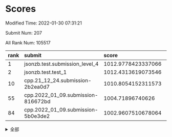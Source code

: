 # Scores

Modified Time: 2022-01-30 07:31:21

Submit Num: 207

All Rank Num: 105517

| rank |               submit               |       score        |       sigma        | pk_num |
| :--- | :--------------------------------- | :----------------- | :----------------- | :----- |
| 1    | jsonzb.test.submission_level_4     | 1012.9778423337066 | 0.7939311280963505 | 2044   |
| 2    | jsonzb.test.test_1                 | 1012.4313619073546 | 0.7964370337616558 | 2038   |
| 10   | cpp.21_12_24.submission-2b2ea0d7   | 1010.8054152311573 | 0.7839782139648965 | 2037   |
| 55   | cpp.2022_01_09.submission-816672bd | 1004.71896740626   | 0.7024663808416404 | 2041   |
| 84   | cpp.2022_01_09.submission-5b0e3de2 | 1002.9607510678064 | 0.7045669275869757 | 2041   |


<details>
<summary>全部</summary>

| rank |                 submit                 |       score        |       sigma        | pk_num |
| :--- | :------------------------------------- | :----------------- | :----------------- | :----- |
| 1    | jsonzb.test.submission_level_4         | 1012.9778423337066 | 0.7939311280963505 | 2044   |
| 2    | jsonzb.test.test_1                     | 1012.4313619073546 | 0.7964370337616558 | 2038   |
| 3    | gobigger.level_3.submission_level_3_35 | 1011.7708618119774 | 0.8147916294988401 | 2039   |
| 4    | gobigger.level_3.submission_level_3_22 | 1011.749173467361  | 0.7894713919646033 | 2040   |
| 5    | gobigger.level_3.submission_level_3_0  | 1011.6643512727941 | 0.7728698385658426 | 2040   |
| 6    | gobigger.level_3.submission_level_3_24 | 1011.174143798152  | 0.7501063996836647 | 2038   |
| 7    | gobigger.level_3.submission_level_3_3  | 1011.0430060231704 | 0.7598609044138956 | 2037   |
| 8    | gobigger.level_3.submission_level_3_1  | 1010.9247749407918 | 0.7922518833001775 | 2035   |
| 9    | gobigger.level_3.submission_level_3_34 | 1010.8059389083448 | 0.7500322315242856 | 2037   |
| 10   | cpp.21_12_24.submission-2b2ea0d7       | 1010.8054152311573 | 0.7839782139648965 | 2037   |
| 11   | gobigger.level_3.submission_level_3_49 | 1010.7872621526934 | 0.8106060655946252 | 2041   |
| 12   | gobigger.level_3.submission_level_3_42 | 1010.7774598542707 | 0.7957772290371374 | 2036   |
| 13   | gobigger.level_3.submission_level_3_12 | 1010.7341347728011 | 0.7607383563975955 | 2038   |
| 14   | gobigger.level_3.submission_level_3_21 | 1010.6636952517372 | 0.761857406867446  | 2040   |
| 15   | gobigger.level_3.submission_level_3_26 | 1010.5813148771031 | 0.7635488477676526 | 2043   |
| 16   | gobigger.level_3.submission_level_3_17 | 1010.5225699307774 | 0.7524941186078288 | 2040   |
| 17   | gobigger.level_3.submission_level_3_31 | 1010.5200445426282 | 0.7689524169064034 | 2039   |
| 18   | gobigger.level_3.submission_level_3_33 | 1010.3704192094684 | 0.7599033567250961 | 2040   |
| 19   | gobigger.level_3.submission_level_3_46 | 1010.2409858284689 | 0.7890811557711047 | 2038   |
| 20   | gobigger.level_3.submission_level_3_7  | 1010.2345297556469 | 0.7598814629636714 | 2033   |
| 21   | gobigger.level_3.submission_level_3_45 | 1010.2283952388599 | 0.7725091118546793 | 2041   |
| 22   | gobigger.level_3.submission_level_3_20 | 1010.1614250244724 | 0.7527536318998259 | 2042   |
| 23   | gobigger.level_3.submission_level_3_43 | 1010.1431232264371 | 0.7540380234115961 | 2037   |
| 24   | gobigger.level_3.submission_level_3_48 | 1010.1372651287694 | 0.7707906997910691 | 2044   |
| 25   | gobigger.level_3.submission_level_3_28 | 1010.0962233281915 | 0.7587600556316174 | 2047   |
| 26   | gobigger.level_3.submission_level_3_30 | 1010.0778306404901 | 0.7762226963655134 | 2037   |
| 27   | gobigger.level_3.submission_level_3_6  | 1010.0299290091208 | 0.7634289163459417 | 2043   |
| 28   | gobigger.level_3.submission_level_3_37 | 1010.0277021955941 | 0.7769445638932148 | 2035   |
| 29   | gobigger.level_3.submission_level_3_32 | 1009.9876087754997 | 0.7578050726006195 | 2041   |
| 30   | gobigger.level_3.submission_level_3_9  | 1009.8563929574746 | 0.7562503443964078 | 2042   |
| 31   | gobigger.level_3.submission_level_3_16 | 1009.8356362043621 | 0.7518364845258296 | 2036   |
| 32   | gobigger.level_3.submission_level_3_2  | 1009.8182884150798 | 0.748894003332333  | 2036   |
| 33   | gobigger.level_3.submission_level_3_41 | 1009.8018603641749 | 0.7867020191843095 | 2041   |
| 34   | gobigger.level_3.submission_level_3_13 | 1009.7265951212595 | 0.7501383832655303 | 2036   |
| 35   | gobigger.level_3.submission_level_3_19 | 1009.6375540113612 | 0.7566239861380646 | 2039   |
| 36   | gobigger.level_3.submission_level_3_11 | 1009.5454084552316 | 0.7697423261151953 | 2040   |
| 37   | gobigger.level_3.submission_level_3_36 | 1009.5406876734066 | 0.7539026471033463 | 2038   |
| 38   | gobigger.level_3.submission_level_3_27 | 1009.540521228326  | 0.7527792434800068 | 2040   |
| 39   | gobigger.level_3.submission_level_3_47 | 1009.5201459876881 | 0.7607527948087505 | 2042   |
| 40   | gobigger.level_3.submission_level_3_18 | 1009.4939175198028 | 0.7415213184672969 | 2040   |
| 41   | gobigger.level_3.submission_level_3_38 | 1009.4700068115618 | 0.7458408792503742 | 2041   |
| 42   | gobigger.level_3.submission_level_3_39 | 1009.4472381312066 | 0.7497768107767278 | 2038   |
| 43   | gobigger.level_3.submission_level_3_5  | 1009.4401174120887 | 0.7373645572163856 | 2040   |
| 44   | gobigger.level_3.submission_level_3_14 | 1009.3928647422301 | 0.7550129967858161 | 2044   |
| 45   | gobigger.level_3.submission_level_3_10 | 1009.381432463103  | 0.7694734283241641 | 2032   |
| 46   | gobigger.level_3.submission_level_3_15 | 1009.3386892493847 | 0.7260820555375439 | 2039   |
| 47   | gobigger.level_3.submission_level_3_29 | 1009.2512494816616 | 0.7749277084011841 | 2042   |
| 48   | gobigger.level_3.submission_level_3_4  | 1009.2418257546236 | 0.7512927063917128 | 2037   |
| 49   | gobigger.level_3.submission_level_3_44 | 1009.2263353178384 | 0.7501688918968507 | 2035   |
| 50   | gobigger.level_3.submission_level_3_25 | 1008.9390683225201 | 0.7568884097644043 | 2041   |
| 51   | gobigger.level_3.submission_level_3_8  | 1008.6550479105333 | 0.7563973654833172 | 2040   |
| 52   | gobigger.level_3.submission_level_3_23 | 1008.6003836510035 | 0.7404012701741597 | 2044   |
| 53   | gobigger.level_3.submission_level_3_40 | 1007.5579748767633 | 0.7278811809538968 | 2039   |
| 54   | gobigger.level_1.submission_level_1_44 | 1004.7436633844719 | 0.7221285077698989 | 2036   |
| 55   | cpp.2022_01_09.submission-816672bd     | 1004.71896740626   | 0.7024663808416404 | 2041   |
| 56   | gobigger.level_1.submission_level_1_21 | 1004.5060857469274 | 0.7204817061808758 | 2042   |
| 57   | gobigger.level_1.submission_level_1_9  | 1004.2388906033135 | 0.7226336425280562 | 2034   |
| 58   | gobigger.level_1.submission_level_1_20 | 1004.2334555999223 | 0.7136820813764044 | 2039   |
| 59   | gobigger.level_1.submission_level_1_19 | 1004.2128060245486 | 0.7077135016417015 | 2041   |
| 60   | gobigger.level_1.submission_level_1_47 | 1004.0921575365059 | 0.7254384960075707 | 2040   |
| 61   | gobigger.level_1.submission_level_1_27 | 1004.0579334516981 | 0.7278061310744642 | 2033   |
| 62   | gobigger.level_1.submission_level_1_49 | 1004.0481250954788 | 0.729791717030339  | 2037   |
| 63   | gobigger.level_1.submission_level_1_33 | 1003.9175043989711 | 0.7159328680866349 | 2040   |
| 64   | gobigger.level_1.submission_level_1_15 | 1003.857733072121  | 0.7144796772710513 | 2038   |
| 65   | gobigger.level_1.submission_level_1_23 | 1003.8548652711586 | 0.7230606877715234 | 2041   |
| 66   | gobigger.level_1.submission_level_1_29 | 1003.8380782872355 | 0.7045717822714991 | 2039   |
| 67   | gobigger.level_1.submission_level_1_18 | 1003.8222132513755 | 0.7066755075712565 | 2041   |
| 68   | gobigger.level_1.submission_level_1_22 | 1003.8194230034023 | 0.7325018624551872 | 2040   |
| 69   | gobigger.level_1.submission_level_1_48 | 1003.8082951109574 | 0.7152862847929273 | 2038   |
| 70   | gobigger.level_1.submission_level_1_14 | 1003.7737731162243 | 0.7173420991641337 | 2043   |
| 71   | gobigger.level_1.submission_level_1_34 | 1003.7161261180411 | 0.7124399794568704 | 2041   |
| 72   | gobigger.level_1.submission_level_1_40 | 1003.6557368936919 | 0.723122652021628  | 2036   |
| 73   | gobigger.level_1.submission_level_1_26 | 1003.4713756087938 | 0.7322175805669843 | 2038   |
| 74   | gobigger.level_1.submission_level_1_5  | 1003.4692096822681 | 0.717146600460303  | 2044   |
| 75   | gobigger.level_1.submission_level_1_13 | 1003.4476376145577 | 0.7190073339996366 | 2035   |
| 76   | gobigger.level_1.submission_level_1_35 | 1003.2734375734797 | 0.7107938983261638 | 2044   |
| 77   | gobigger.level_1.submission_level_1_24 | 1003.2325163298068 | 0.710361848303361  | 2043   |
| 78   | gobigger.level_1.submission_level_1_12 | 1003.2020417770124 | 0.7119423254068682 | 2042   |
| 79   | gobigger.level_1.submission_level_1_17 | 1003.1505521023294 | 0.7147208836256724 | 2043   |
| 80   | gobigger.level_1.submission_level_1_38 | 1003.1308658664449 | 0.7058963302917182 | 2034   |
| 81   | gobigger.level_1.submission_level_1_32 | 1003.1274482068636 | 0.7288059874008641 | 2036   |
| 82   | gobigger.level_1.submission_level_1_1  | 1003.1013811686549 | 0.7113591384315076 | 2035   |
| 83   | gobigger.level_1.submission_level_1_46 | 1003.0489526901488 | 0.7117922583959765 | 2041   |
| 84   | cpp.2022_01_09.submission-5b0e3de2     | 1002.9607510678064 | 0.7045669275869757 | 2041   |
| 85   | gobigger.level_1.submission_level_1_25 | 1002.9210800604017 | 0.7119523589873716 | 2035   |
| 86   | gobigger.level_1.submission_level_1_8  | 1002.8858415111948 | 0.7159762362451132 | 2040   |
| 87   | gobigger.level_1.submission_level_1_16 | 1002.8482174472341 | 0.7208063647988006 | 2040   |
| 88   | gobigger.level_1.submission_level_1_39 | 1002.7829618465826 | 0.7192720223833949 | 2037   |
| 89   | gobigger.level_1.submission_level_1_11 | 1002.7695878835754 | 0.703317503611173  | 2042   |
| 90   | gobigger.level_1.submission_level_1_42 | 1002.7666565874936 | 0.7107855858153219 | 2037   |
| 91   | gobigger.level_1.submission_level_1_45 | 1002.7256525382427 | 0.7114555338904635 | 2038   |
| 92   | gobigger.level_1.submission_level_1_37 | 1002.684062966141  | 0.7147096524451059 | 2039   |
| 93   | gobigger.level_1.submission_level_1_10 | 1002.6812815630627 | 0.7106434601650863 | 2028   |
| 94   | gobigger.level_1.submission_level_1_30 | 1002.6767452790604 | 0.7042084553828101 | 2042   |
| 95   | gobigger.level_1.submission_level_1_36 | 1002.6527934510725 | 0.708480426114101  | 2032   |
| 96   | gobigger.level_1.submission_level_1_4  | 1002.6167473907865 | 0.7035124096007722 | 2040   |
| 97   | gobigger.level_1.submission_level_1_2  | 1002.5214280483675 | 0.7127331360775233 | 2036   |
| 98   | gobigger.level_1.submission_level_1_3  | 1002.4047322248675 | 0.710253516387273  | 2038   |
| 99   | gobigger.level_1.submission_level_1_31 | 1002.3901645084745 | 0.712548777092561  | 2039   |
| 100  | gobigger.level_1.submission_level_1_41 | 1002.2854350111767 | 0.7037607470487843 | 2042   |
| 101  | gobigger.level_1.submission_level_1_28 | 1002.2150519525586 | 0.71654658152183   | 2038   |
| 102  | gobigger.level_1.submission_level_1_6  | 1002.119629764139  | 0.7086467315441166 | 2038   |
| 103  | gobigger.level_1.submission_level_1_7  | 1002.0365623898806 | 0.712124389754673  | 2038   |
| 104  | gobigger.level_1.submission_level_1_0  | 1001.7434878615512 | 0.6974102666617713 | 2039   |
| 105  | gobigger.level_1.submission_level_1_43 | 1001.7268347714345 | 0.713991368722441  | 2043   |
| 106  | gobigger.random.submission_random_15   | 997.9136640322168  | 0.6986859809611283 | 2033   |
| 107  | gobigger.random.submission_random_37   | 997.1339531613802  | 0.692227368182507  | 2038   |
| 108  | gobigger.random.submission_random_4    | 997.1069740394449  | 0.7164882059599332 | 2038   |
| 109  | gobigger.random.submission_random_10   | 997.0910821263667  | 0.7104068513750454 | 2041   |
| 110  | gobigger.random.submission_random_18   | 996.9577588635875  | 0.7081010195702544 | 2039   |
| 111  | gobigger.random.submission_random_8    | 996.8791018661705  | 0.7169889876039568 | 2039   |
| 112  | gobigger.random.submission_random_9    | 996.7789666799699  | 0.6979538328276323 | 2033   |
| 113  | gobigger.random.submission_random_7    | 996.7682618383877  | 0.716854028284711  | 2041   |
| 114  | gobigger.random.submission_random_3    | 996.6049149669262  | 0.7193497341710539 | 2038   |
| 115  | gobigger.random.submission_random_24   | 996.5960337566064  | 0.7101191104604266 | 2041   |
| 116  | gobigger.random.submission_random_34   | 996.5602484155488  | 0.7225929082609379 | 2036   |
| 117  | gobigger.random.submission_random_25   | 996.5324852283136  | 0.7098278365190567 | 2043   |
| 118  | gobigger.random.submission_random_48   | 996.4563340242004  | 0.7058424987016417 | 2037   |
| 119  | gobigger.random.submission_random_30   | 996.4515033094168  | 0.7178119929269604 | 2038   |
| 120  | gobigger.random.submission_random_29   | 996.2995732292833  | 0.722900428844539  | 2040   |
| 121  | gobigger.random.submission_random_19   | 996.2802014417131  | 0.7127607831659023 | 2045   |
| 122  | gobigger.random.submission_random_5    | 996.2585866233986  | 0.7141342395120637 | 2040   |
| 123  | gobigger.random.submission_random_6    | 996.2544367478587  | 0.7041386226543175 | 2040   |
| 124  | gobigger.random.submission_random_14   | 996.2507849227758  | 0.7127924455932696 | 2039   |
| 125  | gobigger.random.submission_random_23   | 996.1436434521335  | 0.7143637359382989 | 2043   |
| 126  | gobigger.random.submission_random_21   | 996.1251525119911  | 0.7202139334974871 | 2044   |
| 127  | gobigger.random.submission_random_35   | 996.0345547858614  | 0.6984810093892523 | 2042   |
| 128  | gobigger.random.submission_random_38   | 996.0164431977993  | 0.7154493892577588 | 2047   |
| 129  | gobigger.random.submission_random_40   | 996.0030037648798  | 0.7155602340740066 | 2041   |
| 130  | gobigger.random.submission_random_16   | 995.9041918366263  | 0.7178474383847968 | 2037   |
| 131  | gobigger.random.submission_random_39   | 995.8895306547896  | 0.715527315833792  | 2036   |
| 132  | gobigger.random.submission_random_2    | 995.8784604228629  | 0.7168339971742416 | 2040   |
| 133  | gobigger.random.submission_random_44   | 995.8223322457679  | 0.7172500057341533 | 2040   |
| 134  | gobigger.random.submission_random_32   | 995.7393719793473  | 0.7058776966323774 | 2041   |
| 135  | gobigger.random.submission_random_49   | 995.7328030874892  | 0.7111577434946865 | 2036   |
| 136  | gobigger.random.submission_random_45   | 995.6955828464233  | 0.7149675704202173 | 2041   |
| 137  | gobigger.random.submission_random_47   | 995.6792508701761  | 0.7047099434955154 | 2039   |
| 138  | gobigger.random.submission_random_0    | 995.6744912180046  | 0.7220830832344031 | 2037   |
| 139  | gobigger.random.submission_random_17   | 995.5775879666887  | 0.7126560591810696 | 2040   |
| 140  | gobigger.random.submission_random_46   | 995.5773933662246  | 0.7081177325235235 | 2036   |
| 141  | gobigger.random.submission_random_13   | 995.5711134680485  | 0.7175190710498687 | 2044   |
| 142  | gobigger.random.submission_random_42   | 995.5687915993302  | 0.7193689318553791 | 2037   |
| 143  | gobigger.random.submission_random_31   | 995.5276530439826  | 0.7149338066156056 | 2039   |
| 144  | gobigger.random.submission_random_43   | 995.505772919063   | 0.7126338179389673 | 2038   |
| 145  | gobigger.random.submission_random_33   | 995.4763683949412  | 0.7078462541486211 | 2040   |
| 146  | gobigger.random.submission_random_22   | 995.327767134496   | 0.7056880648352153 | 2039   |
| 147  | gobigger.random.submission_random_12   | 995.274915233195   | 0.7068714087696294 | 2040   |
| 148  | gobigger.random.submission_random_1    | 995.2547539762098  | 0.726152145517178  | 2036   |
| 149  | gobigger.random.submission_random_27   | 995.1202795299387  | 0.6987626349873906 | 2038   |
| 150  | gobigger.random.submission_random_28   | 995.0224564699777  | 0.7113407760763943 | 2038   |
| 151  | gobigger.random.submission_random_11   | 994.9647857189733  | 0.7151897700338761 | 2037   |
| 152  | gobigger.random.submission_random_36   | 994.9126150148651  | 0.7182932737671034 | 2035   |
| 153  | gobigger.random.submission_random_26   | 994.8099053108768  | 0.7141468632088404 | 2039   |
| 154  | gobigger.random.submission_random_20   | 994.7677694277936  | 0.7218303396626365 | 2037   |
| 155  | gobigger.level_2.submission_level_2_15 | 994.7437981602942  | 0.7218681162744036 | 2041   |
| 156  | gobigger.random.submission_random_41   | 994.6732202144312  | 0.7207159341845334 | 2037   |
| 157  | gobigger.level_2.submission_level_2_21 | 993.8242242188763  | 0.7233515076036151 | 2035   |
| 158  | gobigger.level_2.submission_level_2_0  | 993.7943985981545  | 0.7180647485946707 | 2041   |
| 159  | gobigger.level_2.submission_level_2_19 | 993.5612929428244  | 0.7506667217193888 | 2037   |
| 160  | gobigger.level_2.submission_level_2_41 | 993.5555236294929  | 0.7424428523436655 | 2040   |
| 161  | gobigger.level_2.submission_level_2_36 | 993.2245195223231  | 0.7377702481099854 | 2038   |
| 162  | gobigger.level_2.submission_level_2_7  | 993.1968937289802  | 0.754748644194349  | 2030   |
| 163  | gobigger.level_2.submission_level_2_8  | 993.0990058177663  | 0.7464206926298925 | 2038   |
| 164  | gobigger.level_2.submission_level_2_2  | 993.0263862183036  | 0.7262540665929795 | 2044   |
| 165  | gobigger.level_2.submission_level_2_49 | 992.9418924934919  | 0.7333804591848375 | 2036   |
| 166  | gobigger.level_2.submission_level_2_33 | 992.9209736229998  | 0.7240173285709148 | 2040   |
| 167  | gobigger.level_2.submission_level_2_47 | 992.7806062363719  | 0.7365617141377955 | 2039   |
| 168  | gobigger.level_2.submission_level_2_18 | 992.7292949639198  | 0.7355441117395128 | 2041   |
| 169  | gobigger.level_2.submission_level_2_37 | 992.7200572018954  | 0.7378729215160492 | 2039   |
| 170  | gobigger.level_2.submission_level_2_10 | 992.5686253290611  | 0.7410035665832726 | 2038   |
| 171  | gobigger.level_2.submission_level_2_12 | 992.4238596116229  | 0.7574870864876844 | 2038   |
| 172  | gobigger.level_2.submission_level_2_25 | 992.4069293370853  | 0.7424634114524173 | 2043   |
| 173  | gobigger.level_2.submission_level_2_30 | 992.295366635919   | 0.725637110535396  | 2040   |
| 174  | gobigger.level_2.submission_level_2_40 | 992.2806713141329  | 0.7356653317014166 | 2043   |
| 175  | gobigger.level_2.submission_level_2_45 | 992.1724949292079  | 0.7369252742151359 | 2037   |
| 176  | gobigger.level_2.submission_level_2_34 | 992.1019272108797  | 0.746299404921884  | 2039   |
| 177  | gobigger.level_2.submission_level_2_42 | 991.9715174870312  | 0.7461068075619582 | 2043   |
| 178  | gobigger.level_2.submission_level_2_48 | 991.9027266001663  | 0.7544788327610148 | 2037   |
| 179  | gobigger.level_2.submission_level_2_27 | 991.7979874838688  | 0.7420446549300678 | 2038   |
| 180  | gobigger.level_2.submission_level_2_23 | 991.7853088795366  | 0.7470131777366308 | 2039   |
| 181  | gobigger.level_2.submission_level_2_35 | 991.7771838732036  | 0.74849781688174   | 2035   |
| 182  | gobigger.level_2.submission_level_2_44 | 991.7443207313432  | 0.7285254537512994 | 2040   |
| 183  | gobigger.level_2.submission_level_2_38 | 991.6797142629074  | 0.7576180621786525 | 2040   |
| 184  | gobigger.level_2.submission_level_2_29 | 991.6521533416545  | 0.7401712186107425 | 2039   |
| 185  | gobigger.level_2.submission_level_2_26 | 991.6383617511557  | 0.7455041217009458 | 2041   |
| 186  | gobigger.level_2.submission_level_2_43 | 991.6261515822436  | 0.7554398215388923 | 2038   |
| 187  | gobigger.level_2.submission_level_2_6  | 991.6260198177082  | 0.7705814753606461 | 2039   |
| 188  | gobigger.level_2.submission_level_2_24 | 991.5248434140927  | 0.7420959421677389 | 2042   |
| 189  | gobigger.level_2.submission_level_2_46 | 991.45808398491    | 0.7427919509822464 | 2037   |
| 190  | gobigger.level_2.submission_level_2_9  | 991.4512424043911  | 0.7349068687318145 | 2040   |
| 191  | gobigger.level_2.submission_level_2_14 | 991.3998629169095  | 0.7436907330708507 | 2041   |
| 192  | gobigger.level_2.submission_level_2_17 | 991.3749779712183  | 0.7442739109359577 | 2036   |
| 193  | gobigger.level_2.submission_level_2_1  | 991.2947089285568  | 0.7439432745401353 | 2041   |
| 194  | gobigger.level_2.submission_level_2_4  | 991.265415750302   | 0.7570325795479845 | 2044   |
| 195  | gobigger.level_2.submission_level_2_20 | 991.2309116456682  | 0.7758722696608223 | 2041   |
| 196  | gobigger.level_2.submission_level_2_32 | 991.2151195429478  | 0.7561618168155558 | 2039   |
| 197  | gobigger.level_2.submission_level_2_28 | 991.2087338415043  | 0.7738099840416649 | 2041   |
| 198  | gobigger.level_2.submission_level_2_5  | 991.203952669642   | 0.7320884013400024 | 2031   |
| 199  | gobigger.level_2.submission_level_2_11 | 991.0579579187834  | 0.7515444795696626 | 2036   |
| 200  | gobigger.level_2.submission_level_2_39 | 990.5942174456834  | 0.7649064330444307 | 2042   |
| 201  | gobigger.level_2.submission_level_2_3  | 990.5885585739791  | 0.7768101406199419 | 2038   |
| 202  | gobigger.level_2.submission_level_2_13 | 990.4054611755976  | 0.7464867615951402 | 2041   |
| 203  | gobigger.level_2.submission_level_2_22 | 990.2444033653983  | 0.7384643440526858 | 2037   |
| 204  | gobigger.level_2.submission_level_2_31 | 990.0758884960876  | 0.7527683712996052 | 2041   |
| 205  | gobigger.level_2.submission_level_2_16 | 989.963046047262   | 0.7683633706008505 | 2035   |
| 206  | gobigger.none.submission_none_0        | 977.2111499507388  | 1.420600296209821  | 2036   |
| 207  | gobigger.none.submission_none_1        | 976.016109058751   | 1.425614589766092  | 2034   |

</details>